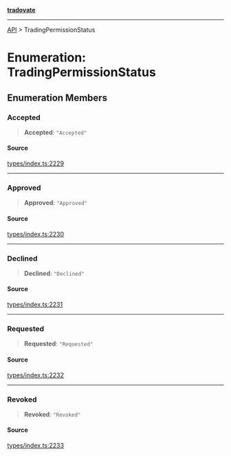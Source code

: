 [**tradovate**](../README.md)

***

[API](../API.md) > TradingPermissionStatus

# Enumeration: TradingPermissionStatus

## Enumeration Members

### Accepted

> **Accepted**: `"Accepted"`

#### Source

[types/index.ts:2229](https://github.com/cgilly2fast/tradovate-typescript/blob/b1caea5/src/types/index.ts#L2229)

***

### Approved

> **Approved**: `"Approved"`

#### Source

[types/index.ts:2230](https://github.com/cgilly2fast/tradovate-typescript/blob/b1caea5/src/types/index.ts#L2230)

***

### Declined

> **Declined**: `"Declined"`

#### Source

[types/index.ts:2231](https://github.com/cgilly2fast/tradovate-typescript/blob/b1caea5/src/types/index.ts#L2231)

***

### Requested

> **Requested**: `"Requested"`

#### Source

[types/index.ts:2232](https://github.com/cgilly2fast/tradovate-typescript/blob/b1caea5/src/types/index.ts#L2232)

***

### Revoked

> **Revoked**: `"Revoked"`

#### Source

[types/index.ts:2233](https://github.com/cgilly2fast/tradovate-typescript/blob/b1caea5/src/types/index.ts#L2233)
